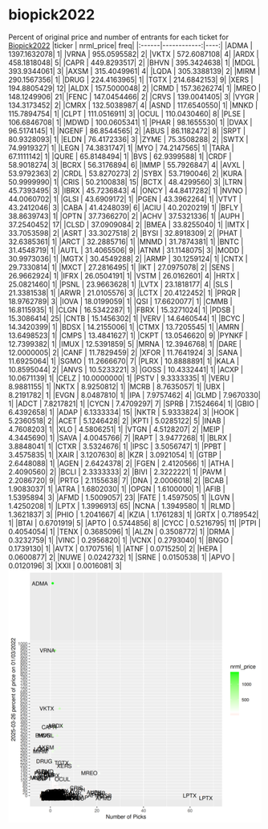 # biopick2022
Percent of original price and number of entrants for each ticket for [Biopick2022](https://twitter.com/hashtag/Biopick2022)
|ticker |   nrml_price| freq|
|:------|------------:|----:|
|ADMA   | 1397.1632078|    1|
|VRNA   |  955.0595582|    2|
|VKTX   |  572.6087108|    4|
|ARDX   |  458.1818048|    5|
|CAPR   |  449.8293517|    2|
|BHVN   |  395.3424638|    1|
|MDGL   |  393.9344061|    3|
|AXSM   |  315.4049961|    4|
|LQDA   |  305.3388139|    2|
|MIRM   |  290.1567356|    1|
|DRUG   |  224.4163965|    1|
|TGTX   |  214.6842153|    9|
|XERS   |  194.8805429|   12|
|ALDX   |  157.5000048|    2|
|CRMD   |  157.3626274|    1|
|MREO   |  148.1249906|   21|
|FENC   |  147.0454466|    2|
|CRVS   |  139.0041405|    3|
|VYGR   |  134.3173452|    2|
|CMRX   |  132.5038987|    4|
|ASND   |  117.6540550|    1|
|MNKD   |  115.7894754|    1|
|CLPT   |  111.0516911|    3|
|OCUL   |  110.0430460|    8|
|PLSE   |  106.6846708|    1|
|MDWD   |  100.0605341|    1|
|PHAR   |   98.1655530|    1|
|DVAX   |   96.5174145|    1|
|NGENF  |   86.8544565|    2|
|ABUS   |   86.1182472|    8|
|SRPT   |   80.9328093|    1|
|ELDN   |   76.4172336|    3|
|ZYME   |   75.3508288|    2|
|SWTX   |   74.9919327|    1|
|LEGN   |   74.3831747|    1|
|MYO    |   74.2147565|    1|
|TARA   |   67.1111142|    1|
|QURE   |   65.8148494|    1|
|BVS    |   62.9399588|    1|
|CRDF   |   58.9018274|    3|
|BCRX   |   56.3176894|    6|
|IMMP   |   55.7926847|    4|
|AVXL   |   53.9792363|    2|
|CRDL   |   53.8270273|    2|
|SYBX   |   53.7190046|    2|
|KURA   |   50.9999990|    1|
|CRIS   |   50.2100838|   15|
|BCTX   |   48.4299560|    3|
|LTRN   |   45.7393495|    3|
|IBRX   |   45.7236843|    4|
|ONCY   |   44.8417282|    1|
|NVNO   |   44.0060702|    1|
|GLSI   |   43.6909172|    1|
|PGEN   |   43.3962264|    1|
|VTVT   |   43.2412046|    3|
|CABA   |   41.4248039|    6|
|ACIU   |   40.2020219|    1|
|BFLY   |   38.8639743|    1|
|OPTN   |   37.7366270|    2|
|ACHV   |   37.5321336|    1|
|AUPH   |   37.2540452|   17|
|CLSD   |   37.0909084|    2|
|BMEA   |   33.8255040|    1|
|IMTX   |   33.7053598|    2|
|ASRT   |   33.3027518|    2|
|BYSI   |   32.8918309|    2|
|PHAT   |   32.6385361|    1|
|ARCT   |   32.2885716|    1|
|MNMD   |   31.7874381|    1|
|BNTC   |   31.4548719|    1|
|AUTL   |   31.4065506|    9|
|ATNM   |   31.1148075|    3|
|MODD   |   30.9973036|    1|
|MGTX   |   30.4549288|    2|
|ARMP   |   30.1259124|    1|
|CNTX   |   29.7330814|    1|
|MXCT   |   27.2816495|    1|
|IKT    |   27.0975078|    2|
|SENS   |   26.9662924|    1|
|IFRX   |   26.0504191|    1|
|VSTM   |   26.0162601|    4|
|HRTX   |   25.0821460|    1|
|PSNL   |   23.9663628|    1|
|LVTX   |   23.1818177|    4|
|SLS    |   21.3381538|    1|
|ARWR   |   21.0105576|    3|
|LCTX   |   20.4122452|    1|
|PRQR   |   18.9762789|    3|
|IOVA   |   18.0199059|    1|
|QSI    |   17.6620077|    1|
|CMMB   |   16.8115935|    1|
|CLGN   |   16.5342287|    1|
|FBRX   |   15.3271024|    1|
|PDSB   |   15.3086414|   25|
|CNTB   |   15.1456302|    1|
|VERV   |   14.6460544|    1|
|BCYC   |   14.3420399|    1|
|BDSX   |   14.2155006|    1|
|CTMX   |   13.7205545|    1|
|AMRN   |   13.6498523|    1|
|CMPS   |   13.4841627|    1|
|CKPT   |   13.0546620|    9|
|PYNKF  |   12.7399382|    1|
|IMUX   |   12.5391859|    5|
|MRNA   |   12.3946768|    1|
|DARE   |   12.0000005|    2|
|CANF   |   11.7829459|    2|
|XFOR   |   11.7641924|    3|
|SANA   |   11.6925064|    1|
|SGMO   |   11.2666670|    7|
|PLRX   |   10.8888891|    1|
|KALA   |   10.8595044|    2|
|ANVS   |   10.5233221|    3|
|GOSS   |   10.4332441|    1|
|ACXP   |   10.0671139|    1|
|CELZ   |   10.0000000|    1|
|PSTV   |    9.3333335|    1|
|VERU   |    8.9881155|    1|
|NKTX   |    8.9250812|    1|
|MCRB   |    8.7635057|    1|
|UBX    |    8.2191782|    1|
|EVGN   |    8.0487810|    1|
|IPA    |    7.9757462|    4|
|GLMD   |    7.9670330|    1|
|ADCT   |    7.8217821|    1|
|CYCN   |    7.4709297|    7|
|SPRB   |    7.1524664|    1|
|GBIO   |    6.4392658|    1|
|ADAP   |    6.1333334|   15|
|NKTR   |    5.9333824|    3|
|HOOK   |    5.2360518|    2|
|ACET   |    5.1246428|    2|
|KPTI   |    5.0285122|    5|
|INAB   |    4.7608203|    1|
|XLO    |    4.5806251|    1|
|VTGN   |    4.5128207|    2|
|MEIP   |    4.3445690|    1|
|SAVA   |    4.0045766|    7|
|RAPT   |    3.9477268|    1|
|BLRX   |    3.8848041|    1|
|CTXR   |    3.5324676|    1|
|IPSC   |    3.5056747|    1|
|PPBT   |    3.4575835|    1|
|XAIR   |    3.1207630|    8|
|KZR    |    3.0921054|    1|
|GTBP   |    2.6448088|    1|
|AGEN   |    2.6424378|    2|
|FGEN   |    2.4120566|    1|
|ATHA   |    2.4090560|    2|
|BCLI   |    2.3333333|    2|
|BIVI   |    2.3222221|    1|
|PAVM   |    2.2086720|    9|
|PRTG   |    2.1155638|    7|
|DNA    |    2.0006018|    2|
|BCAB   |    1.9083037|    1|
|ATRA   |    1.6802030|    1|
|OPGN   |    1.6100000|    1|
|AFIB   |    1.5395894|    3|
|AFMD   |    1.5009057|   23|
|FATE   |    1.4597505|    1|
|LGVN   |    1.4250208|    1|
|LPTX   |    1.3996913|   65|
|NCNA   |    1.3949580|    1|
|RLMD   |    1.3621837|    3|
|PHIO   |    1.2041667|    4|
|KZIA   |    1.1761283|    1|
|GRTX   |    0.7189542|    1|
|BTAI   |    0.6701919|    5|
|APTO   |    0.5744856|    8|
|CYCC   |    0.5216795|   11|
|PTPI   |    0.4054054|    1|
|TENX   |    0.3685096|    1|
|ALZN   |    0.3508772|    1|
|DRMA   |    0.3232759|    1|
|VINC   |    0.2956820|    1|
|VCNX   |    0.2793040|    1|
|BNGO   |    0.1739130|    1|
|AVTX   |    0.1707516|    1|
|ATNF   |    0.0715250|    2|
|HEPA   |    0.0600877|    2|
|NUWE   |    0.0242732|    1|
|SRNE   |    0.0150538|    1|
|APVO   |    0.0120196|    3|
|XXII   |    0.0016081|    3|
![retvspicks](biopicks.png?raw=true)

